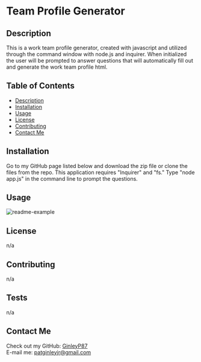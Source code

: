 # Team Profile Generator

## Description
This is a work team profile generator, created with javascript and utilized through the command window with node.js and inquirer. When initialized the user will be prompted to answer questions that will automatically fill out and generate the work team profile html. 


## Table of Contents

* [Description](#description)
* [Installation](#installation)
* [Usage](#usage)
* [License](#license)
* [Contributing](#contributing)
* [Contact Me](#contactMe)

## Installation
Go to my GitHub page listed below and download the zip file or clone the files from the repo. This application requires "Inquirer" and "fs." Type "node app.js" in the command line to prompt the questions.

## Usage

![readme-example](assets/images/team-profile-gen.gif)

## License
n/a

## Contributing
n/a

## Tests
n/a

## Contact Me

Check out my GitHub: [GinleyP87](https://github.com/GinleyP87)<br />
E-mail me: patginleyjr@gmail.com